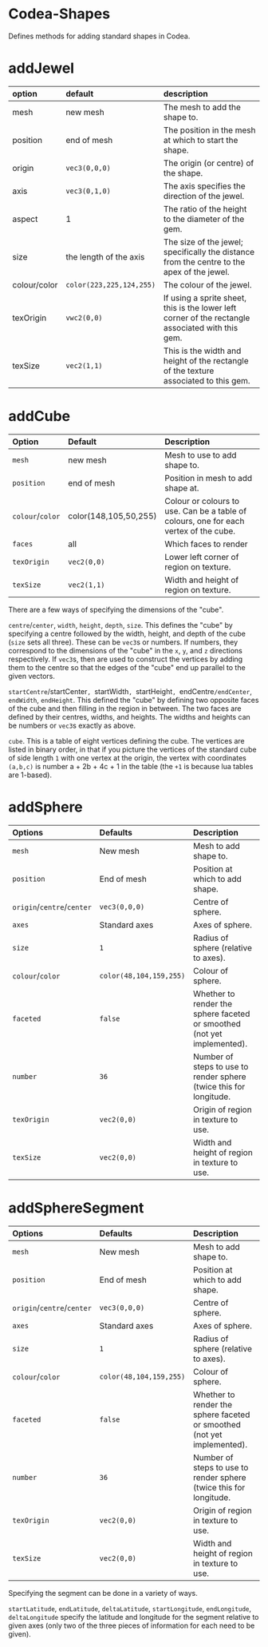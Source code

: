 Codea-Shapes
============

Defines methods for adding standard shapes in Codea.

addJewel
========

| option       | default                  | description |
|:-------------|:-------------------------|:------------|
| mesh         | new mesh                 | The mesh to add the shape to. |
| position     | end of mesh              | The position in the mesh at which to start the shape. |
| origin       | `vec3(0,0,0)`            | The origin (or centre) of the shape. |
| axis         | `vec3(0,1,0)`            | The axis specifies the direction of the jewel. |
| aspect       | 1                        | The ratio of the height to the diameter of the gem. |
| size         | the length of the axis   | The size of the jewel; specifically the distance from the centre to the apex of the jewel. |
| colour/color | `color(223,225,124,255)` | The colour of the jewel. |
| texOrigin    | `vwc2(0,0)`              | If using a sprite sheet, this is the lower left corner of the rectangle associated with this gem. |
| texSize      | `vec2(1,1)`              | This is the width and height of the rectangle of the texture associated to this gem.

addCube
=======

| Option | Default | Description |
|:-------|:--------|:------------|
| `mesh`                     | new mesh | Mesh to use to add shape to. |
| `position`                 | end of mesh | Position in mesh to add shape at. |
| `colour`/`color` | color(148,105,50,255) | Colour or colours to use.  Can be a table of colours, one for each vertex of the cube. |
| `faces`        | all         | Which faces to render |
| `texOrigin`    | `vec2(0,0)` | Lower left corner of region on texture. |
| `texSize`      | `vec2(1,1)` | Width and height of region on texture. |

There are a few ways of specifying the dimensions of the "cube".

`centre`/`center`, `width`, `height`, `depth`, `size`.  This defines the "cube" by specifying a centre followed by the width, height, and depth of the cube (`size` sets all three).  These can be `vec3`s or numbers.  If numbers, they correspond to the dimensions of the "cube" in the `x`, `y`, and `z` directions respectively.  If `vec3`s, then are used to construct the vertices by adding them to the centre so that the edges of the "cube" end up parallel to the given vectors.

`startCentre`/startCenter`, `startWidth`, `startHeight`, `endCentre`/endCenter`, `endWidth`, `endHeight`.  This defined the "cube" by defining two opposite faces of the cube and then filling in the region in between.  The two faces are defined by their centres, widths, and heights.  The widths and heights can be numbers or `vec3`s exactly as above.

`cube`.  This is a table of eight vertices defining the cube.  The vertices are listed in binary order, in that if you picture the vertices of the standard cube of side length `1` with one vertex at the origin, the vertex with coordinates `(a,b,c)` is number a + 2b + 4c + 1 in the table (the `+1` is because lua tables are 1-based).

addSphere
=========

| Options | Defaults | Description |
|:--------|:---------|:------------|
| `mesh` | New mesh | Mesh to add shape to. |
| `position` | End of mesh | Position at which to add shape. |
| `origin`/`centre`/`center` | `vec3(0,0,0)` | Centre of sphere. |
| `axes` | Standard axes | Axes of sphere. |
| `size` | `1` | Radius of sphere (relative to axes). |
| `colour`/`color` | `color(48,104,159,255)` | Colour of sphere. |
| `faceted` | `false` | Whether to render the sphere faceted or smoothed (not yet implemented). |
| `number` | `36` | Number of steps to use to render sphere (twice this for longitude. |
| `texOrigin` | `vec2(0,0)` | Origin of region in texture to use. |
| `texSize` | `vec2(0,0)` | Width and height of region in texture to use.|

addSphereSegment
================

| Options | Defaults | Description |
|:--------|:---------|:------------|
| `mesh` | New mesh | Mesh to add shape to. |
| `position` | End of mesh | Position at which to add shape. |
| `origin`/`centre`/`center` | `vec3(0,0,0)` | Centre of sphere. |
| `axes` | Standard axes | Axes of sphere. |
| `size` | `1` | Radius of sphere (relative to axes). |
| `colour`/`color` | `color(48,104,159,255)` | Colour of sphere. |
| `faceted` | `false` | Whether to render the sphere faceted or smoothed (not yet implemented). |
| `number` | `36` | Number of steps to use to render sphere (twice this for longitude. |
| `texOrigin` | `vec2(0,0)` | Origin of region in texture to use. |
| `texSize` | `vec2(0,0)` | Width and height of region in texture to use.|

Specifying the segment can be done in a variety of ways.

`startLatitude`, `endLatitude`, `deltaLatitude`, `startLongitude`, `endLongitude`, `deltaLongitude` specify the latitude and longitude for the segment relative to given axes (only two of the three pieces of information for each need to be given).
